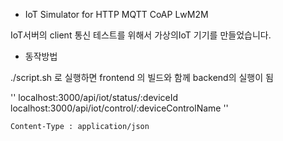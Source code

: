 * IoT Simulator for HTTP MQTT CoAP LwM2M


IoT서버의 client 통신 테스트를 위해서 가상의IoT 기기를 만들었습니다.

* 동작방법

./script.sh 로 실행하면 frontend 의 빌드와 함께 backend의 실행이 됨


''
localhost:3000/api/iot/status/:deviceId
localhost:3000/api/iot/control/:deviceControlName
''

```
Content-Type : application/json
```